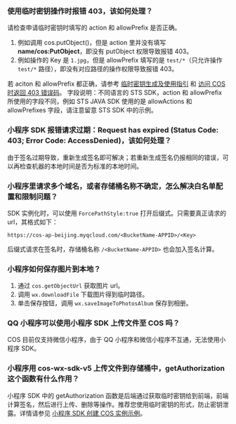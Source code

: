 ### 使用临时密钥操作时报错 403，该如何处理？

请检查申请临时密钥时填写的 action 和 allowPrefix 是否正确。

1. 例如调用 cos.putObject()，但是 action 里并没有填写**name/cos:PutObject**，即没有 putObject 权限导致报错 403。
2. 例如操作的 Key 是 `1.jpg`，但是 allowPrefix 填写的是 `test/*`（只允许操作 `test/*` 路径），即没有对应路径的操作权限导致报错 403。

若 aciton 和 allowPrefix 都正确，请参考 [临时密钥生成及使用指引](https://intl.cloud.tencent.com/document/product/436/14048) 和 [访问 COS 时返回 403 错误码](https://intl.cloud.tencent.com/document/product/436/40105)。
字段说明：不同语言的 STS SDK，action 和 allowPrefix 所使用的字段不同，例如 STS JAVA SDK 使用的是 allowActions 和 allowPrefixes 字段，请注意留意 STS SDK 中的示例。

### 小程序 SDK 报错请求过期：Request has expired (Status Code: 403; Error Code: AccessDenied)，该如何处理？

由于签名过期导致，重新生成签名即可解决；若重新生成签名仍报相同的错误，可以再检查机器的本地时间是否为标准的本地时间。

### 小程序里请求多个域名，或者存储桶名称不确定，怎么解决白名单配置和限制问题？

SDK 实例化时，可以使用 `ForcePathStyle:true` 打开后缀式。只需要真正请求的 url，其格式如下：

```
https://cos-ap-beijing.myqcloud.com/<BucketName-APPID>/<Key>
```

后缀式请求在签名时，存储桶名称 `/<BucketName-APPID>` 也会加入签名计算。

### 小程序如何保存图片到本地？

1. 通过 `cos.getObjectUrl` 获取图片 url。
2. 调用 `wx.downloadFile` 下载图片得到临时路径。
3. 单击保存按钮，调用 `wx.saveImageToPhotosAlbum` 保存到相册。

### QQ 小程序可以使用小程序 SDK 上传文件至 COS 吗？

COS 目前仅支持微信小程序，由于 QQ 小程序和微信小程序不互通，无法使用小程序 SDK。

### 小程序用 cos-wx-sdk-v5 上传文件到存储桶中，getAuthorization 这个函数有什么作用？

小程序 SDK 中的 getAuthorization 函数是后端通过获取临时密钥给到前端，前端计算签名，然后进行上传、删除等操作。推荐您使用临时密钥的形式，防止密钥泄露。详情请参见 [小程序 SDK 创建 COS 实例示例](https://intl.cloud.tencent.com/document/product/436/30609)。
